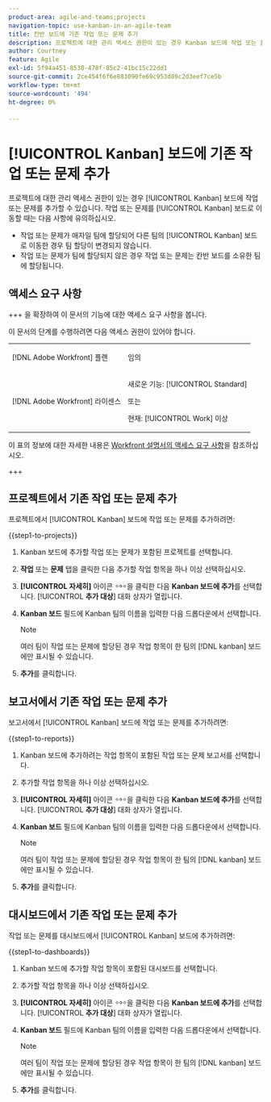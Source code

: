 ```yaml
---
product-area: agile-and-teams;projects
navigation-topic: use-kanban-in-an-agile-team
title: 칸반 보드에 기존 작업 또는 문제 추가
description: 프로젝트에 대한 관리 액세스 권한이 있는 경우 Kanban 보드에 작업 또는 문제를 추가할 수 있습니다.
author: Courtney
feature: Agile
exl-id: 5f94a451-8530-478f-85c2-41bc15c22dd1
source-git-commit: 2ce454f6f6e883090fe69c953d89c2d3eef7ce5b
workflow-type: tm+mt
source-wordcount: '494'
ht-degree: 0%

---
```


# [!UICONTROL Kanban] 보드에 기존 작업 또는 문제 추가

<!-- Audited: 4/2025 -->

프로젝트에 대한 관리 액세스 권한이 있는 경우 [!UICONTROL Kanban] 보드에 작업 또는 문제를 추가할 수 있습니다. 작업 또는 문제를 [!UICONTROL Kanban] 보드로 이동할 때는 다음 사항에 유의하십시오.

* 작업 또는 문제가 애자일 팀에 할당되어 다른 팀의 [!UICONTROL Kanban] 보드로 이동한 경우 팀 할당이 변경되지 않습니다.
* 작업 또는 문제가 팀에 할당되지 않은 경우 작업 또는 문제는 칸반 보드를 소유한 팀에 할당됩니다.

## 액세스 요구 사항

+++ 을 확장하여 이 문서의 기능에 대한 액세스 요구 사항을 봅니다.

이 문서의 단계를 수행하려면 다음 액세스 권한이 있어야 합니다.

<table style="table-layout:auto"> 
 <col> 
 </col> 
 <col> 
 </col> 
 <tbody> 
  <tr> 
   <td role="rowheader">[!DNL Adobe Workfront] 플랜</td> 
   <td> <p>임의</p> </td> 
  </tr> 
  <tr> 
   <td role="rowheader">[!DNL Adobe Workfront] 라이센스</td> 
   <td> <p>새로운 기능: [!UICONTROL Standard]</p> 
   또는
   <p>현재: [!UICONTROL Work] 이상</p> </td> 
  </tr>
 </tbody> 
</table>

이 표의 정보에 대한 자세한 내용은 [Workfront 설명서의 액세스 요구 사항](/help/quicksilver/administration-and-setup/add-users/access-levels-and-object-permissions/access-level-requirements-in-documentation.md)을 참조하십시오.

+++

## 프로젝트에서 기존 작업 또는 문제 추가

프로젝트에서 [!UICONTROL Kanban] 보드에 작업 또는 문제를 추가하려면:

{{step1-to-projects}}

1. Kanban 보드에 추가할 작업 또는 문제가 포함된 프로젝트를 선택합니다.
1. **작업** 또는 **문제** 탭을 클릭한 다음 추가할 작업 항목을 하나 이상 선택하십시오.
1. **[!UICONTROL 자세히]** 아이콘 ![자세히 아이콘](assets/more-icon.png)을 클릭한 다음 **Kanban 보드에 추가**&#x200B;를 선택합니다. [!UICONTROL **추가 대상**] 대화 상자가 열립니다.
1. **Kanban 보드** 필드에 Kanban 팀의 이름을 입력한 다음 드롭다운에서 선택합니다.

   >[!NOTE]
   >
   >여러 팀이 작업 또는 문제에 할당된 경우 작업 항목이 한 팀의 [!DNL kanban] 보드에만 표시될 수 있습니다.
1. **추가**&#x200B;를 클릭합니다.


## 보고서에서 기존 작업 또는 문제 추가

보고서에서 [!UICONTROL Kanban] 보드에 작업 또는 문제를 추가하려면:

{{step1-to-reports}}

1. Kanban 보드에 추가하려는 작업 항목이 포함된 작업 또는 문제 보고서를 선택합니다.
1. 추가할 작업 항목을 하나 이상 선택하십시오.
1. **[!UICONTROL 자세히]** 아이콘 ![자세히 아이콘](assets/more-icon.png)을 클릭한 다음 **Kanban 보드에 추가**&#x200B;를 선택합니다. [!UICONTROL **추가 대상**] 대화 상자가 열립니다.
1. **Kanban 보드** 필드에 Kanban 팀의 이름을 입력한 다음 드롭다운에서 선택합니다.

   >[!NOTE]
   >
   >여러 팀이 작업 또는 문제에 할당된 경우 작업 항목이 한 팀의 [!DNL kanban] 보드에만 표시될 수 있습니다.
1. **추가**&#x200B;를 클릭합니다.



## 대시보드에서 기존 작업 또는 문제 추가

작업 또는 문제를 대시보드에서 [!UICONTROL Kanban] 보드에 추가하려면:

{{step1-to-dashboards}}

1. Kanban 보드에 추가할 작업 항목이 포함된 대시보드를 선택합니다.
1. 추가할 작업 항목을 하나 이상 선택하십시오.
1. **[!UICONTROL 자세히]** 아이콘 ![자세히 아이콘](assets/more-icon.png)을 클릭한 다음 **Kanban 보드에 추가**&#x200B;를 선택합니다. [!UICONTROL **추가 대상**] 대화 상자가 열립니다.
1. **Kanban 보드** 필드에 Kanban 팀의 이름을 입력한 다음 드롭다운에서 선택합니다.

   >[!NOTE]
   >
   >여러 팀이 작업 또는 문제에 할당된 경우 작업 항목이 한 팀의 [!DNL kanban] 보드에만 표시될 수 있습니다.

1. **추가**&#x200B;를 클릭합니다.